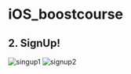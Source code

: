 # iOS_boostcourse

## 2. SignUp!
![singup1](https://user-images.githubusercontent.com/70695311/103732373-909d2b80-502a-11eb-97ce-7a763a9332ec.gif)
![signup2](https://user-images.githubusercontent.com/70695311/103732380-9266ef00-502a-11eb-82ad-e984c4c576fe.gif)
